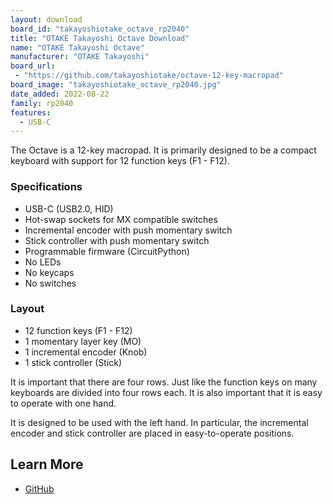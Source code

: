 ```yaml
---
layout: download
board_id: "takayoshiotake_octave_rp2040"
title: "OTAKE Takayoshi Octave Download"
name: "OTAKE Takayoshi Octave"
manufacturer: "OTAKE Takayoshi"
board_url:
 - "https://github.com/takayoshiotake/octave-12-key-macropad"
board_image: "takayoshiotake_octave_rp2040.jpg"
date_added: 2022-08-22
family: rp2040
features:
  - USB-C
---
```


The Octave is a 12-key macropad. It is primarily designed to be a compact keyboard with support for 12 function keys (F1 - F12).

### Specifications

- USB-C (USB2.0, HID)
- Hot-swap sockets for MX compatible switches
- Incremental encoder with push momentary switch
- Stick controller with push momentary switch
- Programmable firmware (CircuitPython)
- No LEDs
- No keycaps
- No switches

### Layout

- 12 function keys (F1 - F12)
- 1 momentary layer key (MO)
- 1 incremental encoder (Knob)
- 1 stick controller (Stick)

It is important that there are four rows. Just like the function keys on many keyboards are divided into four rows each. It is also important that it is easy to operate with one hand.

It is designed to be used with the left hand. In particular, the incremental encoder and stick controller are placed in easy-to-operate positions.

## Learn More

* [GitHub](https://github.com/takayoshiotake/octave-12-key-macropad)
